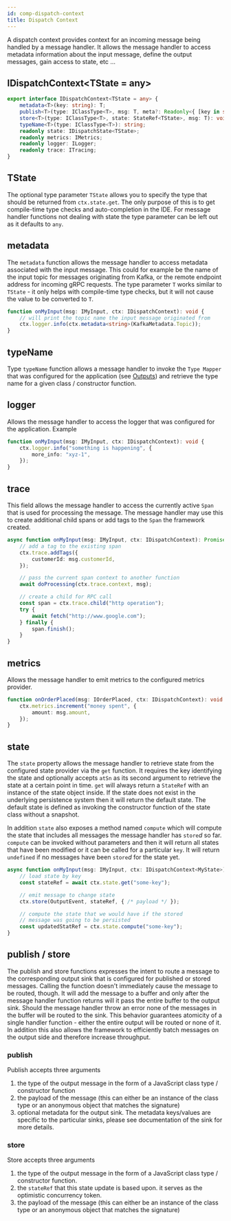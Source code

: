 ```yaml
---
id: comp-dispatch-context
title: Dispatch Context
---
```


A dispatch context provides context for an incoming message being handled by a message handler. It allows the message handler to access metadata information about the input message, define the output messages, gain access to state, etc ...

## IDispatchContext<TState = any>

```typescript
export interface IDispatchContext<TState = any> {
    metadata<T>(key: string): T;
    publish<T>(type: IClassType<T>, msg: T, meta?: Readonly<{ [key in string]: any }>): void;
    store<T>(type: IClassType<T>, state: StateRef<TState>, msg: T): void;
    typeName<T>(type: IClassType<T>): string;
    readonly state: IDispatchState<TState>;
    readonly metrics: IMetrics;
    readonly logger: ILogger;
    readonly trace: ITracing;
}
```

## TState

The optional type parameter `TState` allows you to specify the type that should be returned from `ctx.state.get`. The only purpose of this is to get compile-time type checks and auto-completion in the IDE. For message handler functions not dealing with state the type parameter can be left out as it defaults to `any`.

## metadata

The `metadata` function allows the message handler to access metadata associated with the input message. This could for example be the name of the input topic for messages originating from Kafka, or the remote endpoint address for incoming gRPC requests. The type parameter `T` works similar to `TState` - it only helps with compile-time type checks, but it will not cause the value to be converted to `T`.

```typescript
function onMyInput(msg: IMyInput, ctx: IDispatchContext): void {
    // will print the topic name the input message originated from
    ctx.logger.info(ctx.metadata<string>(KafkaMetadata.Topic));
}
```

## typeName

Type `typeName` function allows a message handler to invoke the `Type Mapper` that was configured for the application (see [Outputs](Introduction_Outputs.md#type-mappers)) and retrieve the type name for a given class / constructor function.

## logger

Allows the message handler to access the logger that was configured for the application. Example

```typescript
function onMyInput(msg: IMyInput, ctx: IDispatchContext): void {
    ctx.logger.info("something is happening", {
        more_info: "xyz-1",
    });
}
```

## trace

This field allows the message handler to access the currently active `Span` that is used for processing the message. The message handler may use this to create additional child spans or add tags to the `Span` the framework created.

```typescript
async function onMyInput(msg: IMyInput, ctx: IDispatchContext): Promise<void> {
    // add a tag to the existing span
    ctx.trace.addTags({
        customerId: msg.customerId,
    });

    // pass the current span context to another function
    await doProcessing(ctx.trace.context, msg);

    // create a child for RPC call
    const span = ctx.trace.child("http operation");
    try {
        await fetch("http://www.google.com");
    } finally {
        span.finish();
    }
}
```

## metrics

Allows the message handler to emit metrics to the configured metrics provider.

```typescript
function onOrderPlaced(msg: IOrderPlaced, ctx: IDispatchContext): void {
    ctx.metrics.increment("money spent", {
        amount: msg.amount,
    });
}
```

## state

The `state` property allows the message handler to retrieve state from the configured state provider via the `get` function. It requires the key identifying the state and optionally accepts `atSn` as its second argument to retrieve the state at a certain point in time. `get` will always return a `StateRef` with an instance of the state object inside. If the state does not exist in the underlying persistence system then it will return the default state. The default state is defined as invoking the constructor function of the state class without a snapshot.

In addition `state` also exposes a method named `compute` which will compute the state that includes all messages the message handler has `store`_d_ so far. `compute` can be invoked without parameters and then it will return all states that have been modified or it can be called for a particular `key`. It will return `undefined` if no messages have been `store`_d_ for the state yet.


```typescript
async function onMyInput(msg: IMyInput, ctx: IDispatchContext<MyState>): Promise<void> {
    // load state by key
    const stateRef = await ctx.state.get("some-key");

    // emit message to change state
    ctx.store(OutputEvent, stateRef, { /* payload */ });

    // compute the state that we would have if the stored
    // message was going to be persisted
    const updatedStatRef = ctx.state.compute("some-key");
}
```

## publish / store

The publish and store functions expresses the intent to route a message to the corresponding output sink that is configured for published or stored messages. Calling the function doesn't immediately cause the message to be routed, though. It will add the message to a buffer and only after the message handler function returns will it pass the entire buffer to the output sink. Should the message handler throw an error none of the messages in the buffer will be routed to the sink. This behavior guarantees atomicity of a single handler function - either the entire output will be routed or none of it. In addition this also allows the framework to efficiently batch messages on the output side and therefore increase throughput.

### publish

Publish accepts three arguments

1. the type of the output message in the form of a JavaScript class type / constructor function
2. the payload of the message (this can either be an instance of the class type or an anonymous object that matches the signature)
3. optional metadata for the output sink. The metadata keys/values are specific to the particular sinks, please see documentation of the sink for more details.

### store

Store accepts three arguments

1. the type of the output message in the form of a JavaScript class type / constructor function.
2. the `stateRef` that this state update is based upon. it serves as the optimistic concurrency token.
3. the payload of the message (this can either be an instance of the class type or an anonymous object that matches the signature)
